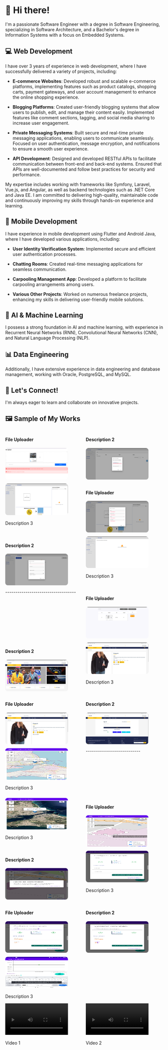 # 👋 Hi there!

I'm a passionate Software Engineer with a degree in Software Engineering, specializing in Software Architecture, and a Bachelor's degree in Information Systems with a focus on Embedded Systems.

## 💻 Web Development
I have over 3 years of experience in web development, where I have successfully delivered a variety of projects, including:

- **E-commerce Websites**: Developed robust and scalable e-commerce platforms, implementing features such as product catalogs, shopping carts, payment gateways, and user account management to enhance the online shopping experience.
  
- **Blogging Platforms**: Created user-friendly blogging systems that allow users to publish, edit, and manage their content easily. Implemented features like comment sections, tagging, and social media sharing to increase user engagement.

- **Private Messaging Systems**: Built secure and real-time private messaging applications, enabling users to communicate seamlessly. Focused on user authentication, message encryption, and notifications to ensure a smooth user experience.

- **API Development**: Designed and developed RESTful APIs to facilitate communication between front-end and back-end systems. Ensured that APIs are well-documented and follow best practices for security and performance.

My expertise includes working with frameworks like Symfony, Laravel, Vue.js, and Angular, as well as backend technologies such as .NET Core and Java EE. I am committed to delivering high-quality, maintainable code and continuously improving my skills through hands-on experience and learning.

## 📱 Mobile Development
I have experience in mobile development using Flutter and Android Java, where I have developed various applications, including:

- **User Identity Verification System**: Implemented secure and efficient user authentication processes.
  
- **Chatting Rooms**: Created real-time messaging applications for seamless communication.
  
- **Carpooling Management App**: Developed a platform to facilitate carpooling arrangements among users.
  
- **Various Other Projects**: Worked on numerous freelance projects, enhancing my skills in delivering user-friendly mobile solutions.

## 🤖 AI & Machine Learning
I possess a strong foundation in AI and machine learning, with experience in Recurrent Neural Networks (RNN), Convolutional Neural Networks (CNN), and Natural Language Processing (NLP).

## 📊 Data Engineering
Additionally, I have extensive experience in data engineering and database management, working with Oracle, PostgreSQL, and MySQL.

## 🌟 Let's Connect!
I'm always eager to learn and collaborate on innovative projects.

## 🖼️ Sample of My Works
<div style="display: grid; grid-template-columns: repeat(auto-fill, minmax(200px, 1fr)); gap: 10px;">
    <div>
        <h4>File Uploader</h4>
        <img src="Screenshot from 2024-12-06 18-39-04.png" alt="Description 1" style="width: 200px; height: 100px; border-radius: 8px;">
    </div>
    <div>
        <h4>Description 2</h4>
        <img src="Screenshot from 2024-12-06 19-24-42.png" alt="Description 2" style="width: 200px; height: 100px; border-radius: 8px;">
    </div>
    <div>
        <img src="Screenshot from 2024-12-06 19-24-51.png" alt="Description 3" style="width: 200px; height: 100px; border-radius: 8px;">
        <p>Description 3</p>
    </div>    
    <div>
        <h4>File Uploader</h4>
        <img src="Screenshot from 2024-12-06 19-25-11.png" alt="Description 1" style="width: 200px; height: 100px; border-radius: 8px;">
    </div>
    <div>
        <h4>Description 2</h4>
        <img src="Screenshot from 2024-12-06 19-25-21.png" alt="Description 2" style="width: 200px; height: 100px; border-radius: 8px;">
    </div>
    <div>
        <img src="Screenshot from 2024-12-06 19-25-41.png" alt="Description 3" style="width: 200px; height: 100px; border-radius: 8px;">
        <p>Description 3</p>
    </div>
    -----------------------------------
    <div>
        <h4>File Uploader</h4>
        <img src="Screenshot from 2024-12-06 19-30-34.png" alt="Description 1" style="width: 200px; height: 100px; border-radius: 8px;">
    </div>
    <div>
        <h4>Description 2</h4>
        <img src="Screenshot from 2024-12-06 19-30-57.png" alt="Description 2" style="width: 200px; height: 100px; border-radius: 8px;">
    </div>
    <div>
        <img src="Screenshot from 2024-12-06 19-31-54.png" alt="Description 3" style="width: 200px; height: 100px; border-radius: 8px;">
        <p>Description 3</p>
    </div>    
    <div>
        <h4>File Uploader</h4>
        <img src="Screenshot from 2024-12-06 19-31-54.png" alt="Description 1" style="width: 200px; height: 100px; border-radius: 8px;">
    </div>
    <div>
        <h4>Description 2</h4>
        <img src="Screenshot from 2024-12-06 19-32-23.png" alt="Description 2" style="width: 200px; height: 100px; border-radius: 8px;">
    </div>
    <div>
        <img src="Screenshot_20241206-154233.png" alt="Description 3" style="width: 200px; height: 100px; border-radius: 8px;">
        <p>Description 3</p>
    </div>
  ---------------------------
    <div>
        <img src="Screenshot_20241206-154251.png" alt="Description 3" style="width: 200px; height: 100px; border-radius: 8px;">
        <p>Description 3</p>
    </div>    
    <div>
        <h4>File Uploader</h4>
        <img src="Screenshot_20241206-154435.png" alt="Description 1" style="width: 200px; height: 100px; border-radius: 8px;">
    </div>
    <div>
        <h4>Description 2</h4>
        <img src="Screenshot_20241206-154518.png" alt="Description 2" style="width: 200px; height: 100px; border-radius: 8px;">
    </div>
    <div>
        <img src="Screenshot_20241206-154533.png" alt="Description 3" style="width: 200px; height: 100px; border-radius: 8px;">
        <p>Description 3</p>
    </div>
    <div>
        <h4>File Uploader</h4>
        <img src="Screenshot_20241206-154943.png" alt="Description 1" style="width: 200px; height: 100px; border-radius: 8px;">
    </div>
    <div>
        <h4>Description 2</h4>
        <img src="Screenshot_20241206-155015.png" alt="Description 2" style="width: 200px; height: 100px; border-radius: 8px;">
    </div>
    <div>
        <img src="Screenshot_20241206-155053.png" alt="Description 3" style="width: 200px; height: 100px; border-radius: 8px;">
        <p>Description 3</p>
    </div>
</div>

<div style="display: grid; grid-template-columns: repeat(auto-fill, minmax(200px, 1fr)); gap: 10px;">
    <div>
        <video width="200" height="100" controls>
            <source src="Demo.mp4" type="video/mp4">
            <source src="Demo.webm" type="video/webm">
            Your browser does not support the video tag.
        </video>
        <p>Video 1</p>
    </div>
    <div>
        <video width="200" height="100" controls>
            <source src="video2.mp4" type="video/mp4">
            <source src="video2.webm" type="video/webm">
            Your browser does not support the video tag.
        </video>
        <p>Video 2</p>
    </div>
</div>

